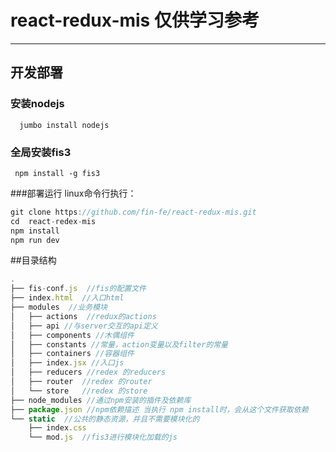 # react-redux-mis 仅供学习参考

------
## 开发部署
### 安装nodejs
```
  jumbo install nodejs
```
### 全局安装fis3
```
 npm install -g fis3
```
###部署运行
linux命令行执行：
```javascript
git clone https://github.com/fin-fe/react-redux-mis.git
cd  react-redex-mis
npm install
npm run dev
```
##目录结构
```javascript
.
├── fis-conf.js  //fis的配置文件
├── index.html  //入口html
├── modules  //业务模块
│   ├── actions  //redux的actions
│   ├── api //与server交互的api定义
│   ├── components //木偶组件
│   ├── constants //常量，action变量以及filter的常量
│   ├── containers //容器组件
│   ├── index.jsx //入口js
│   ├── reducers //redex 的reducers
│   ├── router  //redex 的router
│   └── store   //redex 的store
├── node_modules //通过npm安装的插件及依赖库
├── package.json //npm依赖描述 当执行 npm install时，会从这个文件获取依赖
└── static  //公共的静态资源，并且不需要模块化的
    ├── index.css
    └── mod.js  //fis3进行模块化加载的js
```


